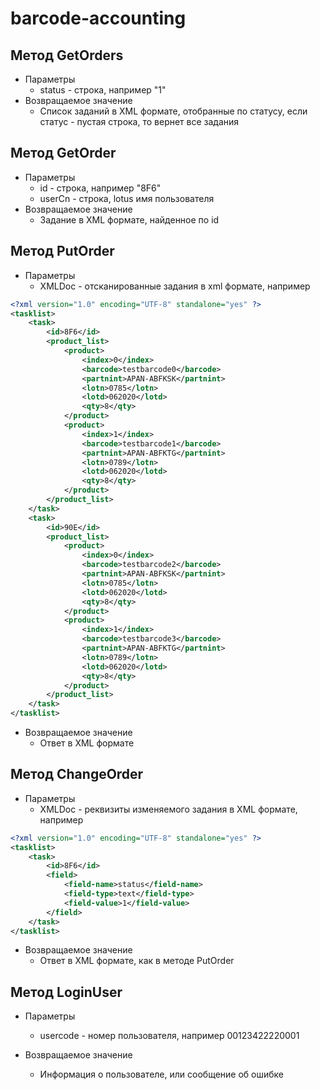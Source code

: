 # barcode-accounting
	
## Метод GetOrders
+ Параметры
  + status - строка, например "1"
+ Возвращаемое значение
  + Список заданий в XML формате, отобранные по статусу, если статус - пустая строка, то вернет все задания
	
## Метод GetOrder
+ Параметры
  + id - строка, например "8F6"
  + userCn - строка, lotus имя пользователя 
+ Возвращаемое значение
  + Задание в XML формате, найденное по id
	
## Метод PutOrder
+ Параметры
  + XMLDoc - отсканированные задания в xml формате, например

```xml
<?xml version="1.0" encoding="UTF-8" standalone="yes" ?>
<tasklist>
	<task>
		<id>8F6</id>
		<product_list>
			<product>
				<index>0</index>
				<barcode>testbarcode0</barcode>
				<partnint>APAN-ABFKSK</partnint>
				<lotn>0785</lotn>
				<lotd>062020</lotd>
				<qty>8</qty>
			</product>
			<product>
				<index>1</index>
				<barcode>testbarcode1</barcode>
				<partnint>APAN-ABFKTG</partnint>
				<lotn>0789</lotn>
				<lotd>062020</lotd>
				<qty>8</qty>
			</product>
		</product_list>
	</task>
	<task>
		<id>90E</id>
		<product_list>
			<product>
				<index>0</index>
				<barcode>testbarcode2</barcode>
				<partnint>APAN-ABFKSK</partnint>
				<lotn>0785</lotn>
				<lotd>062020</lotd>
				<qty>8</qty>
			</product>
			<product>
				<index>1</index>
				<barcode>testbarcode3</barcode>
				<partnint>APAN-ABFKTG</partnint>
				<lotn>0789</lotn>
				<lotd>062020</lotd>
				<qty>8</qty>
			</product>
		</product_list>
	</task>
</tasklist>
```
+ Возвращаемое значение
  + Ответ в XML формате

## Метод ChangeOrder

+ Параметры
  + XMLDoc - реквизиты изменяемого задания в XML формате, например

```xml
<?xml version="1.0" encoding="UTF-8" standalone="yes" ?>
<tasklist>
	<task>
		<id>8F6</id>
		<field>
			<field-name>status</field-name>
			<field-type>text</field-type>
			<field-value>1</field-value>
		</field>	
	</task>
</tasklist>
```

+ Возвращаемое значение
  + Ответ в XML формате, как в методе PutOrder


## Метод LoginUser

+ Параметры
  + usercode - номер пользователя, например 00123422220001

+ Возвращаемое значение
  + Информация о пользователе, или сообщение об ошибке